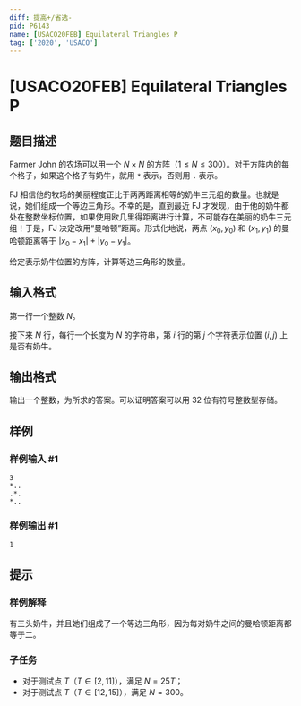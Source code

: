 ```yaml
---
diff: 提高+/省选-
pid: P6143
name: [USACO20FEB] Equilateral Triangles P
tag: ['2020', 'USACO']
---
```

# [USACO20FEB] Equilateral Triangles P
## 题目描述

Farmer John 的农场可以用一个 $N \times N$ 的方阵（$1 \leq N \leq 300$）。对于方阵内的每个格子，如果这个格子有奶牛，就用 `*` 表示，否则用 `.` 表示。

FJ 相信他的牧场的美丽程度正比于两两距离相等的奶牛三元组的数量。也就是说，她们组成一个等边三角形。不幸的是，直到最近 FJ 才发现，由于他的奶牛都处在整数坐标位置，如果使用欧几里得距离进行计算，不可能存在美丽的奶牛三元组！于是，FJ 决定改用“曼哈顿”距离。形式化地说，两点 $(x_0,y_0)$ 和 $(x_1,y_1)$ 的曼哈顿距离等于 $|x_0-x_1|+|y_0-y_1|$。

给定表示奶牛位置的方阵，计算等边三角形的数量。
## 输入格式

第一行一个整数 $N$。

接下来 $N$ 行，每行一个长度为 $N$ 的字符串，第 $i$ 行的第 $j$ 个字符表示位置 $(i,j)$ 上是否有奶牛。
## 输出格式

输出一个整数，为所求的答案。可以证明答案可以用 32 位有符号整数型存储。
## 样例

### 样例输入 #1
```
3
*..
.*.
*..
```
### 样例输出 #1
```
1
```
## 提示

### 样例解释

有三头奶牛，并且她们组成了一个等边三角形，因为每对奶牛之间的曼哈顿距离都等于二。

### 子任务

- 对于测试点 $T$（$T \in [2,11]$），满足 $N=25T$；
- 对于测试点 $T$（$T \in [12,15]$），满足 $N=300$。

